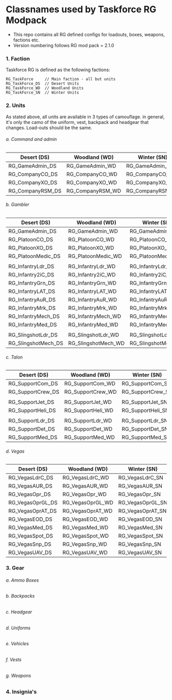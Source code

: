 # Classnames used by Taskforce RG Modpack #

* This repo contains all RG defined configs for loadouts, boxes, weapons, factions etc.
* Version numbering follows RG mod pack = 2.1.0

### 1. Faction
Taskforce RG is defined as the following factions:
```
RG_TaskForce     // Main faction - all but units
RG_TaskForce_DS  // Desert Units
RG_TaskForce_WD  // Woodland Units
RG_TaskForce_SN  // Winter Units
```

### 2. Units
As stated above, all units are available in 3 types of camouflage. in general, it's only the camo of the uniform, vest, backpack and headgear that changes. Load-outs should be the same.

###### a. Command and admin

| Desert (DS) | Woodland (WD) | Winter (SN) |
| --------|---------|-------|
| RG_GameAdmin_DS  | RG_GameAdmin_WD   | RG_GameAdmin_SN    |
| RG_CompanyCO_DS | RG_CompanyCO_WD | RG_CompanyCO_SN    |
| RG_CompanyXO_DS | RG_CompanyXO_WD | RG_CompanyXO_SN    |
| RG_CompanyRSM_DS | RG_CompanyRSM_WD | RG_CompanyRSM_SN    |


###### b. Gambler

| Desert (DS) | Woodland (WD) | Winter (SN) |
| --------|---------|-------|
| RG_GameAdmin_DS  | RG_GameAdmin_WD   | RG_GameAdmin_SN    |
| RG_PlatoonCO_DS | RG_PlatoonCO_WD | RG_PlatoonCO_SN    |
| RG_PlatoonXO_DS | RG_PlatoonXO_WD | RG_PlatoonXO_SN    |
| RG_PlatoonMedic_DS | RG_PlatoonMedic_WD | RG_PlatoonMedic_SN    |
|   |   |      |
| RG_InfantryLdr_DS | RG_InfantryLdr_WD | RG_InfantryLdr_SN    |
| RG_Infantry2iC_DS | RG_Infantry2iC_WD | RG_Infantry2iC_SN    |
| RG_InfantryGrn_DS | RG_InfantryGrn_WD | RG_InfantryGrn_SN    |
| RG_InfantryLAT_DS | RG_InfantryLAT_WD | RG_InfantryLAT_SN    |
| RG_InfantryAuR_DS | RG_InfantryAuR_WD | RG_InfantryAuR_SN    |
| RG_InfantryMrk_DS | RG_InfantryMrk_WD | RG_InfantryMrk_SN    |
| RG_InfantryMech_DS | RG_InfantryMech_WD | RG_InfantryMech_SN    |
| RG_InfantryMed_DS | RG_InfantryMed_WD | RG_InfantryMed_SN    |
|  |  |     |
| RG_SlingshotLdr_DS | RG_SlingshotLdr_WD | RG_SlingshotLdr_SN    |
| RG_SlingshotMech_DS | RG_SlingshotMech_WD | RG_SlingshotMech_SN    |


###### c. Talon

| Desert (DS) | Woodland (WD) | Winter (SN) |
| --------|---------|-------|
| RG_SupportCom_DS  | RG_SupportCom_WD   | RG_SupportCom_SN    |
| RG_SupportCrew_DS | RG_SupportCrew_WD | RG_SupportCrew_SN    |
|  |  |     |
| RG_SupportJet_DS | RG_SupportJet_WD | RG_SupportJet_SN    |
| RG_SupportHeli_DS | RG_SupportHeli_WD | RG_SupportHeli_SN    |
|  |  |     |
| RG_SupportLdr_DS | RG_SupportLdr_WD | RG_SupportLdr_SN    |
| RG_SupportDet_DS | RG_SupportDet_WD | RG_SupportDet_SN    |
| RG_SupportMed_DS | RG_SupportMed_WD | RG_SupportMed_SN    |




###### d. Vegas

| Desert (DS) | Woodland (WD) | Winter (SN) |
| --------|---------|-------|
| RG_VegasLdrC_DS  | RG_VegasLdrC_WD   | RG_VegasLdrC_SN    |
| RG_VegasAUR_DS | RG_VegasAUR_WD | RG_VegasAUR_SN    |
| RG_VegasOpr_DS | RG_VegasOpr_WD | RG_VegasOpr_SN    |
| RG_VegasOprGL_DS | RG_VegasOprGL_WD | RG_VegasOprGL_SN    |
| RG_VegasOprAT_DS | RG_VegasOprAT_WD | RG_VegasOprAT_SN    |
| RG_VegasEOD_DS | RG_VegasEOD_WD | RG_VegasEOD_SN    |
| RG_VegasMed_DS | RG_VegasMed_WD | RG_VegasMed_SN    |
| RG_VegasSpot_DS | RG_VegasSpot_WD | RG_VegasSpot_SN    |
| RG_VegasSnp_DS | RG_VegasSnp_WD | RG_VegasSnp_SN    |
| RG_VegasUAV_DS | RG_VegasUAV_WD | RG_VegasUAV_SN    |


### 3. Gear

###### a. Ammo Boxes
###### b. Backpacks
###### c. Headgear
###### d. Uniforms
###### e. Vehicles
###### f. Vests
###### g. Weapons


### 4. Insignia's

